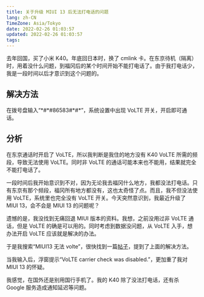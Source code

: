```yaml
---
title: 关于升级 MIUI 13 后无法打电话的问题
lang: zh-CN
TimeZone: Asia/Tokyo
date: 2022-02-26 01:03:57
updated: 2022-02-26 01:03:57
tags:
---
```


去年回国，买了小米 K40。年底回日本时，换了 cmlink 卡。在东京待机（隔离）时，用着没什么问题，到福冈后的某个时间开始不能打电话了。由于我打电话少，我是一段时间以后才意识到这个问题的。

<!--more-->

## 解决方法
在拨号盘输入“\*#\*#86583#\*#\*”，系统设置中出现 VoLTE 开关，开启即可通话。

## 分析
在东京通话时开启了 VoLTE，所以我判断是我住的地方没有 K40 VoLTE 所需的频段，导致无法使用 VoLTE。同时非 VoLTE 的通话可能本来也不能用，结果就完全不能打电话了。

一段时间后我开始意识到不对，因为无论我去福冈什么地方，我都没法打电话。只有东京有那个频段，福冈所有地方都没有，这也太奇怪了点。而且，我不但没法使用 VoLTE，系统里也完全没有 VoLTE 开关。今天突然意识到，我最近升级了 MIUI 13，会不会是 MIUI 13 的问题呢？

遗憾的是，我没找到无痛回退 MIUI 版本的资料。我想，之前没用过非 VoLTE 通话，但是 VoLTE 的确是可以用的。同时考虑到数据没问题，从 VoLTE 入手，想办法开启 VoLTE 应该就是解决的办法。

于是我搜索“MIUI13 无法 volte”，很快找到一篇[帖子](https://tieba.baidu.com/p/7721271362)，提到了上面的解决方法。

当我输入后，浮窗提示“VoLTE carrier check was disabled.”，更加重了我对 MIUI 13 的怀疑。

我感觉，在国外还是别用国行手机了。我的 K40 除了没法打电话，还有杀 Google 服务造成通知延迟等问题。